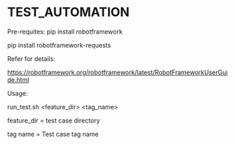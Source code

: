 # TEST_AUTOMATION

Pre-requites:
pip install robotframework

pip install robotframework-requests 

Refer for details:

https://robotframework.org/robotframework/latest/RobotFrameworkUserGuide.html  

Usage:

run_test.sh <feature_dir> <tag_name> 

feature_dir = test case directory

tag name = Test case tag name

